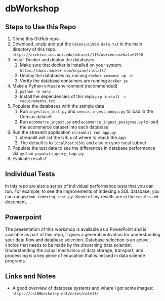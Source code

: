# dbWorkshop

## Steps to Use this Repo

1. Clone this GitHub repo
2. Download, unzip and put the `USCensus1990.data.txt` in the main directory of this repo. `https://archive.ics.uci.edu/dataset/116/us+census+data+1990`
3. Install Docker and deploy the databases
   1. Make sure that docker is installed on your system. `https://docs.docker.com/engine/install/`
   2. Deploy the databases by running `docker compose up -d`
   3. Verify the database containers are running `docker ps`
4. Make a Python virtual environment (recommended)
   1. `python -m venv`
   2. Install the dependencies of this repo `pip install -r requirements.txt`
5. Populate the databases with the sample data
   1. Run `ingestion_test.py` and `census_ingest_mongo.py` to load in the Census dataset
   2. Run `ecommerce_ingest.py` and `ecommerce_ingest_postgres.py` to load the ecommerce dataset into each database
6. Run the streamlit application `streamlit run app.py`
   1. streamlit will list the URLs of where to reach the app
   2. The default is to `localhost:8501` and also on your local subnet
7. Populate the test data to see the differences in database performance via `python populate_query_logs.py`
8. Evaluate results!

## Individual Tests

In this repo are also a series of individual performance tests that you can run. For example, to see the improvements of indexing a SQL database, you can run `python indexing_test.py`. Some of my results are in the `results.md` document.

## Powerpoint

The presentation of this workshop is available as a PowerPoint and is available as part of this repo, it gives a general motivation for understanding your data flow and database selection. Database selection is an active choice that needs to be made by the discerning data scientist. Understanding the actual mechanics of data storage, transport, and processing is a key piece of education that is missed in data science programs.

## Links and Notes

- A good overview of database systems and where I got some images: `https://cs186berkeley.net/notes/note17/`